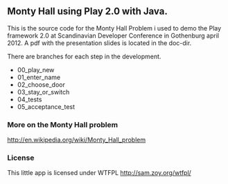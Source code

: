 ## Monty Hall using Play 2.0 with Java.
This is the source code for the Monty Hall Problem i used to demo the Play framework 2.0 at Scandinavian Developer Conference in Gothenburg april 2012.
A pdf with the presentation slides is located in the doc-dir.

There are branches for each step in the development.

* 00_play_new
* 01_enter_name
* 02_choose_door
* 03_stay_or_switch
* 04_tests
* 05_acceptance_test

### More on the Monty Hall problem
http://en.wikipedia.org/wiki/Monty_Hall_problem

### License
This little app is licensed under WTFPL
http://sam.zoy.org/wtfpl/